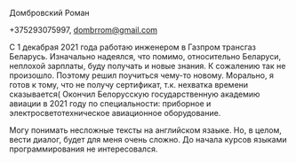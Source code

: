 Домбровский Роман

+375293075997, dombrrom@gmail.com

С 1 декабрая 2021 года работаю инженером в Газпром трансгаз Беларусь. Изначально надеялся, что помимо, относительно Беларуси, неплохой зарплаты, буду получать и новые знания. К сожалению так не произошло. Поэтому решил поучиться чему-то новому. Морально, я готов к тому, что не получу сертификат, т.к. нехватка времени сказывается(
Окончил Белорусскую государственную академию авиации в 2021 году по специальности: приборное и электросветотехническое авиационное оборудование.

Могу понимать несложные тексты на английском язаыке. Но, в целом, вести диалог, будет для меня очень сложно. До начала курсов языками программирования не интересовался.
